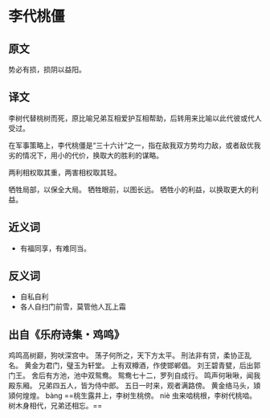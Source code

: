 # 李代桃僵

## 原文

势必有损，损阴以益阳。

## 译文

李树代替桃树而死，原比喻兄弟互相爱护互相帮助，后转用来比喻以此代彼或代人受过。

在军事策略上，李代桃僵是“三十六计”之一，指在敌我双方势均力敌，或者敌优我劣的情况下，用小的代价，换取大的胜利的谋略。

两利相权取其重，两害相权取其轻。

牺牲局部，以保全大局。
牺牲眼前，以图长远。
牺牲小的利益，以换取更大的利益。

## 近义词

- 有福同享，有难同当。

## 反义词

- 自私自利
- 各人自扫门前雪，莫管他人瓦上霜

## 出自《乐府诗集・鸡鸣》

鸡鸣高树巅，狗吠深宫中。
荡子何所之，天下方太平。
刑法非有贷，柔协正乱名。
黄金为君门，璧玉为轩堂。
上有双樽酒，作使邯郸倡。
刘王碧青甓，后出郭门王。
舍后有方池，池中双鸳鸯。
鸳鸯七十二，罗列自成行。
鸣声何啾啾，闻我殿东厢。
兄弟四五人，皆为侍中郎。
五日一时来，观者满路傍。
黄金络马头，熲熲何煌煌。
                  bàng
==桃生露井上，李树生桃傍。
    niè
虫来啮桃根，李树代桃啮。
树木身相代，兄弟还相忘。==



